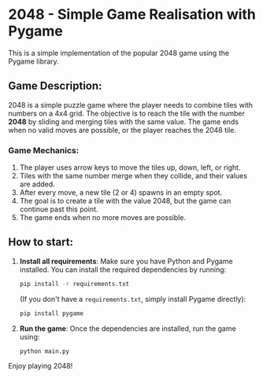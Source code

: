 
# 2048 - Simple Game Realisation with Pygame

This is a simple implementation of the popular 2048 game using the Pygame library.

## Game Description:

2048 is a simple puzzle game where the player needs to combine tiles with numbers on a 4x4 grid. The objective is to reach the tile with the number **2048** by sliding and merging tiles with the same value. The game ends when no valid moves are possible, or the player reaches the 2048 tile.

### Game Mechanics:
1. The player uses arrow keys to move the tiles up, down, left, or right.
2. Tiles with the same number merge when they collide, and their values are added.
3. After every move, a new tile (2 or 4) spawns in an empty spot.
4. The goal is to create a tile with the value 2048, but the game can continue past this point.
5. The game ends when no more moves are possible.

## How to start:

1. **Install all requirements**:
   Make sure you have Python and Pygame installed. You can install the required dependencies by running:

   ```bash
   pip install -r requirements.txt
   ```

   (If you don't have a `requirements.txt`, simply install Pygame directly):

   ```bash
   pip install pygame
   ```

2. **Run the game**:
   Once the dependencies are installed, run the game using:

   ```bash
   python main.py
   ```

Enjoy playing 2048!
